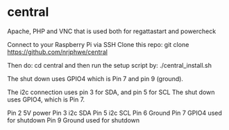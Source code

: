 # central

Apache, PHP and VNC that is used both for regattastart and powercheck

Connect to your Raspberry Pi via SSH Clone this repo: git clone https://github.com/nrjphwe/central 

Then do:
cd central
and then run the setup script by: ./central_install.sh

The shut down uses GPIO4 which is Pin 7 and pin 9 (ground).

The i2c connection uses pin 3 for SDA, and pin 5 for SCL
The shut down uses GPIO4, which is Pin 7.

Pin 2 5V power
Pin 3 i2c SDA
Pin 5 i2c SCL
Pin 6 Ground
Pin 7 GPIO4 used for shutdown
Pin 9 Ground used for shutdown
